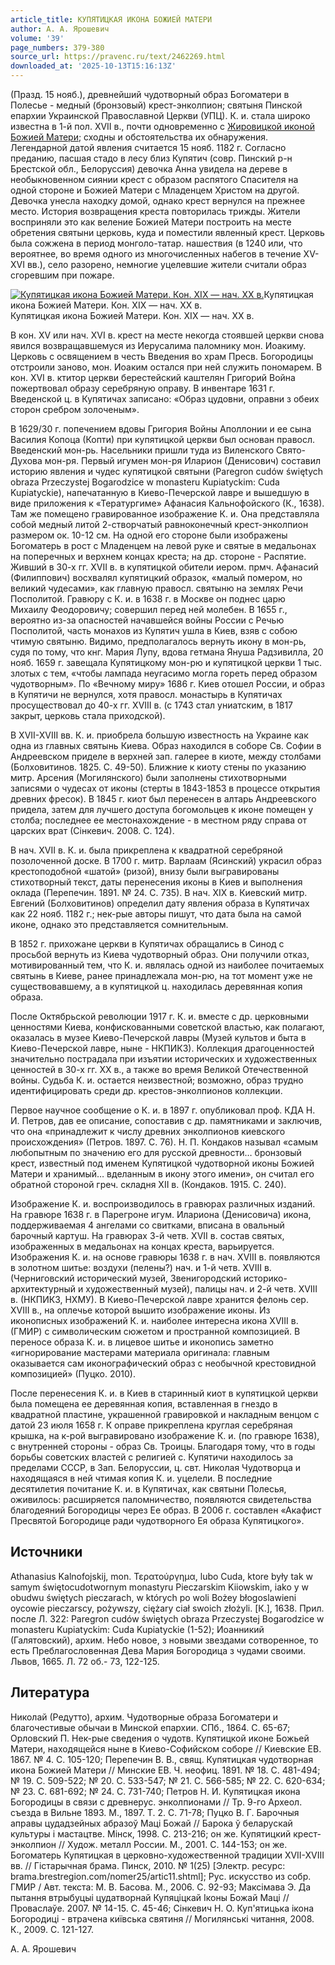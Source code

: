 ```yaml
---
article_title: КУПЯТИЦКАЯ ИКОНА БОЖИЕЙ МАТЕРИ
author: А. А. Ярошевич
volume: '39'
page_numbers: 379-380
source_url: https://pravenc.ru/text/2462269.html
downloaded_at: '2025-10-13T15:16:13Z'
---
```


(Празд. 15 нояб.), древнейший чудотворный образ Богоматери в Полесье - медный (бронзовый) крест-энколпион; святыня Пинской епархии Украинской Православной Церкви (УПЦ). К. и. стала широко известна в 1-й пол. XVII в., почти одновременно с [Жировицкой иконой Божией Матери](<https://pravenc.ru/text/Жировицкой иконой Божией Матери.html>); сходны и обстоятельства их обнаружения. Легендарной датой явления считается 15 нояб. 1182 г. Согласно преданию, пасшая стадо в лесу близ Купятич (совр. Пинский р-н Брестской обл., Белоруссия) девочка Анна увидела на дереве в необыкновенном сиянии крест с образом распятого Спасителя на одной стороне и Божией Матери с Младенцем Христом на другой. Девочка унесла находку домой, однако крест вернулся на прежнее место. История возвращения креста повторилась трижды. Жители восприняли это как веление Божией Матери построить на месте обретения святыни церковь, куда и поместили явленный крест. Церковь была сожжена в период монголо-татар. нашествия (в 1240 или, что вероятнее, во время одного из многочисленных набегов в течение XV-XVI вв.), село разорено, немногие уцелевшие жители считали образ сгоревшим при пожаре.

[![Купятицкая икона Божией Матери. Кон. XIX — нач. ХХ в.](https://pravenc.ru/data/2019/08/18/1236503560/i200.jpg "Кликните для увеличения картинки")](https://pravenc.ru/data/2019/08/18/1236503560/i400.jpg)Купятицкая икона Божией Матери. Кон. XIX — нач. ХХ в.  
Купятицкая икона Божией Матери. Кон. XIX — нач. ХХ в.

В кон. XV или нач. XVI в. крест на месте некогда стоявшей церкви снова явился возвращавшемуся из Иерусалима паломнику мон. Иоакиму. Церковь с освящением в честь Введения во храм Пресв. Богородицы отстроили заново, мон. Иоаким остался при ней служить пономарем. В кон. ХVI в. ктитор церкви берестейский каштелян Григорий Война пожертвовал образу серебряную оправу. В инвентаре 1631 г. Введенской ц. в Купятичах записано: «Образ цудовни, оправни з обеих сторон сребром золоченым».

В 1629/30 г. попечением вдовы Григория Войны Аполлонии и ее сына Василия Копоца (Копти) при купятицкой церкви был основан правосл. Введенский мон-рь. Насельники пришли туда из Виленского Свято-Духова мон-ря. Первый игумен мон-ря Иларион (Денисович) составил историю явления и чудес купятицкой святыни (Paregron cudów świętych obraza Przeczystej Bogarodzice w monasteru Kupiatyckim: Cuda Kupiatyckie), напечатанную в Киево-Печерской лавре и вышедшую в виде приложения к «Тератургиме» Афанасия Кальнофойского (К., 1638). Там же помещено гравированное изображение К. и. Она представляла собой медный литой 2-створчатый равноконечный крест-энколпион размером ок. 10-12 см. На одной его стороне были изображены Богоматерь в рост с Младенцем на левой руке и святые в медальонах на поперечных и верхнем концах креста; на др. стороне - Распятие. Живший в 30-х гг. XVII в. в купятицкой обители иером. прмч. Афанасий (Филиппович) восхвалял купятицкий образок, «малый помером, но великий чудесами», как главную правосл. святыню на землях Речи Посполитой. Гравюру с К. и. в 1638 г. в Москве он поднес царю Михаилу Феодоровичу; совершил перед ней молебен. В 1655 г., вероятно из-за опасностей начавшейся войны России с Речью Посполитой, часть монахов из Купятич ушла в Киев, взяв с собою чтимую святыню. Видимо, предполагалось вернуть икону в мон-рь, судя по тому, что кнг. Мария Лупу, вдова гетмана Януша Радзивилла, 20 нояб. 1659 г. завещала Купятицкому мон-рю и купятицкой церкви 1 тыс. злотых с тем, «чтобы лампада неугасимо могла гореть перед образом чудотворным». По «Вечному миру» 1686 г. Киев отошел России, и образ в Купятичи не вернулся, хотя правосл. монастырь в Купятичах просуществовал до 40-х гг. XVIII в. (с 1743 стал униатским, в 1817 закрыт, церковь стала приходской).

В XVII-XVIII вв. К. и. приобрела большую известность на Украине как одна из главных святынь Киева. Образ находился в соборе Св. Софии в Андреевском приделе в верхней зап. галерее в киоте, между столбами (Болховитинов. 1825. С. 49-50). Ближние к киоту стены по указанию митр. Арсения (Могилянского) были заполнены стихотворными записями о чудесах от иконы (стерты в 1843-1853 в процессе открытия древних фресок). В 1845 г. киот был перенесен в алтарь Андреевского придела, затем для лучшего доступа богомольцев к иконе помещен у столба; последнее ее местонахождение - в местном ряду справа от царских врат (Сiнкевич. 2008. С. 124).

В нач. XVII в. К. и. была прикреплена к квадратной серебряной позолоченной доске. В 1700 г. митр. Варлаам (Ясинский) украсил образ крестоподобной «шатой» (ризой), внизу были выгравированы стихотворный текст, даты перенесения иконы в Киев и выполнения оклада (Перепечин. 1891. № 24. С. 735). В нач. ХIХ в. Киевский митр. Евгений (Болховитинов) определил дату явления образа в Купятичах как 22 нояб. 1182 г.; нек-рые авторы пишут, что дата была на самой иконе, однако это представляется сомнительным.

В 1852 г. прихожане церкви в Купятичах обращались в Синод с просьбой вернуть из Киева чудотворный образ. Они получили отказ, мотивированный тем, что К. и. являлась одной из наиболее почитаемых святынь в Киеве, ранее принадлежала мон-рю, на тот момент уже не существовавшему, а в купятицкой ц. находилась деревянная копия образа.

После Октябрьской революции 1917 г. К. и. вместе с др. церковными ценностями Киева, конфискованными советской властью, как полагают, оказалась в музее Киево-Печерской лавры (Музей культов и быта в Киево-Печерской лавре, ныне - НКПИКЗ). Коллекция драгоценностей значительно пострадала при изъятии исторических и художественных ценностей в 30-х гг. XX в., а также во время Великой Отечественной войны. Судьба К. и. остается неизвестной; возможно, образ трудно идентифицировать среди др. крестов-энколпионов коллекции.

Первое научное сообщение о К. и. в 1897 г. опубликовал проф. КДА Н. И. Петров, дав ее описание, сопоставив с др. памятниками и заключив, что она «принадлежит к числу древних энколпионов киевского происхождения» (Петров. 1897. С. 76). Н. П. Кондаков называл «самым любопытным по значению его для русской древности… бронзовый крест, известный под именем Купятицкой чудотворной иконы Божией Матери и хранимый… вделанным в икону этого имени», он считал его обратной стороной греч. складня XII в. (Кондаков. 1915. С. 240).

Изображение К. и. воспроизводилось в гравюрах различных изданий. На гравюре 1638 г. в Парегроне игум. Илариона (Денисовича) икона, поддерживаемая 4 ангелами со свитками, вписана в овальный барочный картуш. На гравюрах 3-й четв. XVII в. состав святых, изображенных в медальонах на концах креста, варьируется. Изображения К. и. на основе гравюры 1638 г. в нач. XVIII в. появляются в золотном шитье: воздухи (пелены?) нач. и 1-й четв. XVIII в. (Черниговский исторический музей, Звенигородский историко-архитектурный и художественный музей), палицы нач. и 2-й четв. XVIII в. (НКПИКЗ, НХМУ). В Киево-Печерской лавре хранится фелонь сер. XVIII в., на оплечье которой вышито изображение иконы. Из иконописных изображений К. и. наиболее интересна икона XVIII в. (ГМИР) с символическим сюжетом и пространной композицией. В переносе образа К. и. в лицевое шитье и иконопись заметно «игнорирование мастерами материала оригинала: главным оказывается сам иконографический образ с необычной крестовидной композицией» (Пуцко. 2010).

После перенесения К. и. в Киев в старинный киот в купятицкой церкви была помещена ее деревянная копия, вставленная в гнездо в квадратной пластине, украшенной гравировкой и накладным венцом с датой 23 июля 1658 г. К оправе прикреплена круглая серебряная крышка, на к-рой выгравировано изображение К. и. (по гравюре 1638), с внутренней стороны - образ Св. Троицы. Благодаря тому, что в годы борьбы советских властей с религией с. Купятичи находилось за пределами СССР, в Зап. Белоруссии, ц. свт. Николая Чудотворца и находящаяся в ней чтимая копия К. и. уцелели. В последние десятилетия почитание К. и. в Купятичах, как святыни Полесья, оживилось: расширяется паломничество, появляются свидетельства благодеяний Богородицы через Ее образ. В 2006 г. составлен «Акафист Пресвятой Богородице ради чудотворного Ея образа Купятицкого».

## Источники

Athanasius Kalnofojskij, mon. Τερατούργημα, lubo Cuda, ktore były tak w samym świętocudotwornym monastyru Pieczarskim Kiiowskim, iako y w obudwu świętych pieczarach, w których po woli Bożey błogoslawieni oycowie pieczarscy, pożywszy, ciężary ciał swoich złożyli. [К.], 1638. Прил. после Л. 322: Paregron cudów świętych obraza Przeczystej Bogarodzice w monasteru Kupiatyckim: Cuda Kupiatyckie (1-52); Иоанникий (Галятовский), архим. Небо новое, з новыми звездами сотворенное, то есть Преблагословенная Дева Мария Богородица з чудами своими. Львов, 1665. Л. 72 об.- 73, 122-125.

## Литература

Николай (Редутто), архим. Чудотворные образа Богоматери и благочестивые обычаи в Минской епархии. СПб., 1864. С. 65-67; Орловский П. Нек-рые сведения о чудотв. Купятицкой иконе Божьей Матери, находящейся ныне в Киево-Софийском соборе // Киевские ЕВ. 1867. № 4. С. 105-120; Перепечин В. В., свящ. Купятицкая чудотворная икона Божией Матери // Минские ЕВ. Ч. неофиц. 1891. № 18. С. 481-494; № 19. С. 509-522; № 20. С. 533-547; № 21. С. 566-585; № 22. С. 620-634; № 23. С. 681-692; № 24. С. 731-740; Петров Н. И. Купятицкая икона Богородицы в связи с древнерус. энколпионами // Тр. 9-го Археол. съезда в Вильне 1893. М., 1897. Т. 2. С. 71-78; Пуцко В. Г. Барочныя аправы цудадзейных абразоў Мацi Божай // Барока ў беларускай культуры i мастацтве. Мiнск, 1998. С. 213-216; он же. Купятицкий крест-энколпион // Худож. металл России. М., 2001. С. 144-153; он же. Богоматерь Купятицкая в церковно-художественной традиции XVII-XVIII вв. // Гiстарычная брама. Пинск, 2010. № 1(25) [Электр. ресурс: brama.brestregion.com/nomer25/artic11.shtml]; Рус. искусство из собр. ГМИР / Авт. текста: М. В. Басова. М., 2006. С. 92-93; Максiмава Э. Да пытання втрыбуцыi цудатворнай Купяцiцкай Iконы Божай Мацi // Проваслаўе. 2007. № 14-15. С. 45-46; Сiнкевич Н. О. Куп'ятицька iкона Богородицi - втрачена киïвська святиня // Могилянськi читання, 2008. К., 2009. С. 121-127.

А. А. Ярошевич
